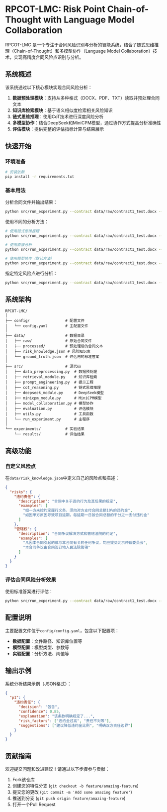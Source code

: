 # RPCOT-LMC: Risk Point Chain-of-Thought with Language Model Collaboration

RPCOT-LMC 是一个专注于合同风险识别与分析的智能系统，结合了链式思维推理（Chain-of-Thought）和多模型协作（Language Model Collaboration）技术，实现高精度合同风险点识别与分析。

## 系统概述

该系统通过以下核心模块实现合同风险分析：

1. **数据预处理模块**：支持从多种格式（DOCX、PDF、TXT）读取并预处理合同文本
2. **知识库检索模块**：基于语义相似度检索相关风险知识
3. **链式思维推理**：使用CoT技术进行深度风险分析
4. **多模型协作**：结合DeepSeek和MiniCPM模型，通过协作方式提高分析准确性
5. **评估模块**：提供完整的评估指标计算与结果展示

## 快速开始

### 环境准备

```bash
# 安装依赖
pip install -r requirements.txt
```

### 基本用法

分析合同文件并输出结果：

```bash
python src/run_experiment.py --contract data/raw/contract1_test.docx --output results/analysis.json
```

使用不同的分析方法：

```bash
# 使用链式思维推理
python src/run_experiment.py --contract data/raw/contract1_test.docx --method cot

# 使用直接分析
python src/run_experiment.py --contract data/raw/contract1_test.docx --method direct

# 使用模型协作（默认方法）
python src/run_experiment.py --contract data/raw/contract1_test.docx --method ensemble
```

指定特定风险点进行分析：

```bash
python src/run_experiment.py --contract data/raw/contract1_test.docx --risk_points "违约责任" "管辖权"
```

## 系统架构

```
RPCOT-LMC/
│
├── config/                # 配置文件
│   └── config.yaml        # 主配置文件
│
├── data/                  # 数据目录
│   ├── raw/               # 原始合同文件
│   ├── processed/         # 预处理后的合同文本
│   ├── risk_knowledge.json # 风险知识库
│   └── ground_truth.json  # 评估用的标准答案
│
├── src/                   # 源代码
│   ├── data_preprocessing.py  # 数据预处理
│   ├── retrieval_module.py    # 知识库检索
│   ├── prompt_engineering.py  # 提示工程
│   ├── cot_reasoning.py       # 链式思维推理
│   ├── deepseek_module.py     # DeepSeek模型
│   ├── minicpm_module.py      # MiniCPM模型
│   ├── model_collaboration.py # 模型协作
│   ├── evaluation.py          # 评估模块
│   ├── utils.py               # 工具函数
│   └── run_experiment.py      # 主程序
│
└── experiments/           # 实验结果
    └── results/           # 评估结果
```

## 高级功能

### 自定义风险点

在`data/risk_knowledge.json`中定义自己的风险点和描述：

```json
{
  "risks": {
    "违约责任": {
      "description": "合同中关于违约行为及其后果的规定",
      "examples": [
        "如一方未按约定履行义务，须向对方支付合同总额10%的违约金",
        "如因甲方原因导致项目延期，每延期一日按合同总额的千分之一支付违约金"
      ]
    },
    "管辖权": {
      "description": "合同争议解决方式和管辖法院的约定",
      "examples": [
        "凡因本合同引起的或与本合同有关的任何争议，均应提交北京仲裁委员会",
        "本合同争议由合同签订地人民法院管辖"
      ]
    }
  }
}
```

### 评估合同风险分析效果

使用标准答案进行评估：

```bash
python src/run_experiment.py --contract data/raw/contract1_test.docx --ground_truth data/ground_truth.json
```

## 配置说明

主要配置文件位于`config/config.yaml`，包含以下配置项：

- **数据配置**：文件路径、知识库位置等
- **模型配置**：模型类型、参数等
- **实验配置**：分析方法、阈值等

## 输出示例

系统分析结果示例（JSON格式）：

```json
{
  "p1": {
    "违约责任": {
      "decision": "包含",
      "confidence": 0.85,
      "explanation": "该条款明确规定了...",
      "risk_factors": ["违约金过高", "责任不对等"],
      "suggestions": ["建议降低违约金比例", "明确双方责任边界"]
    }
  }
}
```

## 贡献指南

欢迎提交问题和改进建议！请通过以下步骤参与贡献：

1. Fork该仓库
2. 创建您的特性分支 (`git checkout -b feature/amazing-feature`)
3. 提交您的更改 (`git commit -m 'Add some amazing feature'`)
4. 推送到分支 (`git push origin feature/amazing-feature`)
5. 打开一个Pull Request